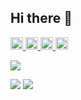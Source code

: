 ## Hi there 👋

<p align="left">
  <a href="http://twitter.com/sasakiti_maru">
    <img height="20" src="https://img.shields.io/twitter/follow/tom-ok1?label=Twitter&logo=twitter&style=flat" />
  </a>
  <a href="https://github.com/tom-ok1">
    <img height="20" src="https://img.shields.io/github/followers/tom-ok1?label=follow&logo=github&style=flat" />
  </a>
  <a href="http://qiita.com/tom-ok1">
    <img height="20" src="https://qiita-badge.apiapi.app/s/sasakitimaru/posts.svg" />
  </a>
  <//qiita.com/tom-ok1">
    <img height="20" src="https://qiita-badge.apiapi.app/s/sasakitimaru/contributions.svg" />
  </a>
</p>

<!-- [![Anurag's GitHub stats](https://github-readme-stats.vercel.app/api?username=tom-ok1)](https://github.com/tom-ok1/github-readme-stats) -->

![](http://github-profile-summary-cards.vercel.app/api/cards/profile-details?username=tom-ok1&theme=gruvbox)

<!-- [![Top Langs](https://github-readme-stats.vercel.app/api/top-langs/?username=tom-ok1&&theme=gruvbox)](https://github.com/anuraghazra/github-readme-stats) -->
![](http://github-profile-summary-cards.vercel.app/api/cards/repos-per-language?username=tom-ok1&theme=gruvbox)
![](http://github-profile-summary-cards.vercel.app/api/cards/stats?username=tom-ok1&theme=gruvbox)
<!-- ![](http://github-profile-summary-cards.vercel.app/api/cards/productive-time?username=tom-ok1&theme=gruvbox&utcOffset=9) -->

<!-- [![Harlok's WakaTime stats](https://github-readme-stats.vercel.app/api/wakatime?username=tom-ok1)](https://github.com/anuraghazra/github-readme-stats) -->

<!--
**tom-ok1/tom-ok1** is a ✨ _special_ ✨ repository because its `README.md` (this file) appears on your GitHub profile.

Here are some ideas to get you started:

- 🔭 I’m currently working on ...
- 🌱 I’m currently learning ...
- 👯 I’m looking to collaborate on ...
- 🤔 I’m looking for help with ...
- 💬 Ask me about ...
- 📫 How to reach me: ...
- 😄 Pronouns: ...
- ⚡ Fun fact: ...
-->
